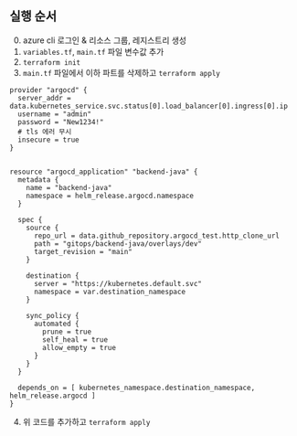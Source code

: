 ## 실행 순서

0. azure cli 로그인 & 리소스 그룹, 레지스트리 생성
1. `variables.tf`, `main.tf` 파일 변수값 추가
2. `terraform init`
3. `main.tf` 파일에서 이하 파트를 삭제하고 `terraform apply`

```
provider "argocd" {
  server_addr = data.kubernetes_service.svc.status[0].load_balancer[0].ingress[0].ip
  username = "admin"
  password = "New1234!"
  # tls 에러 무시
  insecure = true
}


resource "argocd_application" "backend-java" {
  metadata {
    name = "backend-java"
    namespace = helm_release.argocd.namespace
  }

  spec {
    source {
      repo_url = data.github_repository.argocd_test.http_clone_url
      path = "gitops/backend-java/overlays/dev"
      target_revision = "main"
    }

    destination {
      server = "https://kubernetes.default.svc"
      namespace = var.destination_namespace
    }

    sync_policy {
      automated {
        prune = true
        self_heal = true
        allow_empty = true
      }
    }
  }

  depends_on = [ kubernetes_namespace.destination_namespace, helm_release.argocd ]
}
```

4. 위 코드를 추가하고 `terraform apply`
